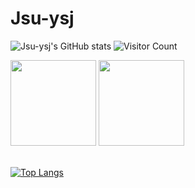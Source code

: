 #                  Jsu-ysj
![Jsu-ysj's GitHub stats](https://github-readme-stats.vercel.app/api?username=Jsu-ysj&show_icons=true&theme=tokyonight)
![Visitor Count](https://profile-counter.glitch.me/Jsu-ysj/count.svg)
<!-- GitHub 数据统计 -->
<img height="137px" src="https://github-readme-stats-git-masterrstaa-rickstaa.vercel.app/api?username=Jsu-ysj&hide_title=true&hide_border=true&show_icons=trueline_height=21&text_color=000&icon_color=000&bg_color=0,ea6161,ffc64d,fffc4d,52fa5a&theme=graywhite" />
<img height="137px" src="https://github-readme-stats-git-masterrstaa-rickstaa.vercel.app/api/top-langs/?username=Jsu-ysj&hide_title=true&hide_border=true&layout=compact&langs_count=6&text_color=000&icon_color=fff&bg_color=0,52fa5a,4dfcff,c64dff&theme=graywhite" /><br><br>


[![Top Langs](https://github-readme-stats.vercel.app/api/top-langs/?username=Jsu-ysj&layout=compact)](https://github.com/Jsu-ysj/github-readme-stats)

